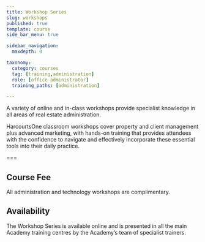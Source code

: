 ```yaml
---
title: Workshop Series
slug: workshops
published: true
template: course
side_bar_menu: true

sidebar_navigation:
  maxdepth: 0

taxonomy:
  category: courses
  tag: [training,administration]
  role: [office administrator]
  training_paths: [administration]

---
```


A variety of online and in-class workshops provide specialist knowledge in all areas of real estate administration.

HarcourtsOne classroom workshops cover property and client management plus advanced marketing, with hands-on training that provides attendees with the confidence to navigate and effectively incorporate these essential tools into their daily practice.

===

## Course Fee
All administration and technology workshops are complimentary.

## Availability
The Workshop Series is available online and is presented in all the main Academy training centres by the Academy’s team of specialist trainers.


